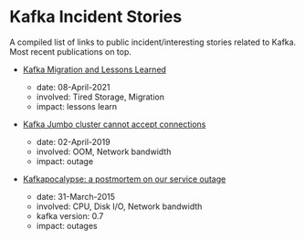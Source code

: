 # Kafka Incident Stories

A compiled list of links to public incident/interesting stories related to Kafka. Most recent publications on top.

* [Kafka Migration and Lessons Learned](https://www.honeycomb.io/blog/kafka-migration-lessons-learned/)
  * date: 08-April-2021
  * involved: Tired Storage, Migration
  * impact: lessons learn

* [Kafka Jumbo cluster cannot accept connections](https://phabricator.wikimedia.org/T219842)
  * date: 02-April-2019
  * involved: OOM, Network bandwidth
  * impact: outage

* [Kafkapocalypse: a postmortem on our service outage](https://blog.parse.ly/post/1738/kafkapocalypse/)
    * date: 31-March-2015
    * involved: CPU, Disk I/O, Network bandwidth
    * kafka version: 0.7
    * impact: outages
